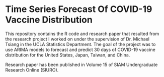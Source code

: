 # Time Series Forecast Of COVID-19 Vaccine Distribution
This repository contains the R code and research paper that resulted from the research project I worked on under the supervision of Dr. Michael Tsiang in the UCLA Statistics Department. The goal of the project was to use ARIMA models to forecast and predict 30 days of COVID-19 vaccine distribution for the United States, Japan, Taiwan, and China.

Research paper has been published in Volume 15 of SIAM Undergraduate Research Online (SIURO).
